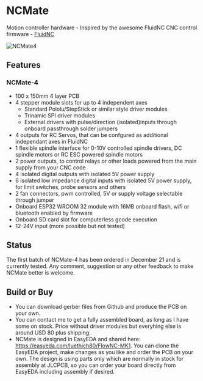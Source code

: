 # NCMate
Motion controller hardware - Inspired by the awesome FluidNC CNC control firmware - [FluidNC](https://github.com/bdring/FluidNC)


![NCMate4](https://user-images.githubusercontent.com/10495848/145067609-8ef39956-5bb4-4081-9541-c956c663a5fe.PNG)

## Features
### NCMate-4
- 100 x 150mm 4 layer PCB
- 4 stepper module slots for up to 4 independent axes
  - Standard Pololu/StepStick or similar style driver modules
  - Trinamic SPI driver modules 
  - External drivers with pulse/direction (isolated)inputs through onboard passthrough solder jumpers
- 4 outputs for RC Servos, that can be confgured as additional independant axes in FluidNC
- 1 flexible spindle interface for 0-10V controlled spindle drivers, DC spindle motors or RC ESC powered spindle motors
- 2 power outputs, to control relays or other loads powered from the main supply from your CNC code
- 4 isolated digital outputs with isolated 5V power supply
- 6 isolated low impedance digital inputs with isolated 5V power supply, for limit switches, probe sensors and others
- 2 fan connectors, pwm controlled, 5V or supply voltage selectable through jumper
- Onboard ESP32 WROOM 32 module with 16MB onboard flash, wifi or bluetooth enabled by firmware
- Onboard SD card slot for computerless gcode execution
- 12-24V input (more possible but not tested)

## Status
The first batch of NCMate-4 has been ordered in December 21 and is currently tested.
Any comment, suggestion or any other feedback to make NCMate better is welcome.

## Build or Buy
- You can download gerber files from Github and produce the PCB on your own.
- You can contact me to get a fully assembled board, as long as I have some on stock. Price without driver modules but everyhing else is around USD 80 plus shipping. 
- NCMate is designed in EasyEDA and shared here: https://easyeda.com/luethich80/FlowNC-MK1. You can clone the EasyEDA project, make changes as you like and order the PCB on your own. The design is using parts only which are normally in stock for assembly at JLCPCB, so you can order your board directly from EasyEDA including assembly if desired.



